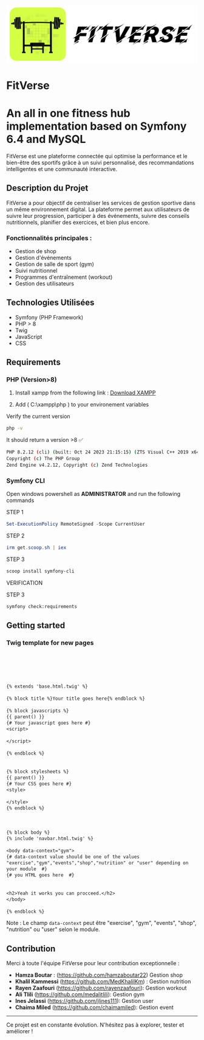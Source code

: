 
![](https://raw.githubusercontent.com/rayenzaafouri/blob-storage-repo/main/fitverse/fitverse-logo.png "Fitverse logo")


# FitVerse
# An all in one fitness hub implementation based on Symfony 6.4 and MySQL

FitVerse est une plateforme connectée qui optimise la performance et le bien-être des sportifs grâce à un suivi personnalisé, des recommandations intelligentes et une communauté interactive.

##  Description du Projet

FitVerse a pour objectif de centraliser les services de gestion sportive dans un même environnement digital. La plateforme permet aux utilisateurs de suivre leur progression, participer à des événements, suivre des conseils nutritionnels, planifier des exercices, et bien plus encore.

### Fonctionnalités principales :
- Gestion de shop
- Gestion d'événements
- Gestion de salle de sport (gym)
- Suivi nutritionnel
- Programmes d'entraînement (workout)
- Gestion des utilisateurs

##  Technologies Utilisées
- Symfony (PHP Framework)
- PHP > 8
- Twig
- JavaScript
- CSS


## Requirements

### PHP (Version>8)
1. Install xampp from the following link : 
[Download XAMPP](https://www.apachefriends.org/fr/download.html)

2. Add ( C:\xampp\php ) to your environement variables


Verify the current version

 ```bash
php -v
 ```


It should return a version >8 ✅

 ```bash
PHP 8.2.12 (cli) (built: Oct 24 2023 21:15:15) (ZTS Visual C++ 2019 x64)
Copyright (c) The PHP Group
Zend Engine v4.2.12, Copyright (c) Zend Technologies
 ```



### Symfony CLI

Open windows powershell as <b>ADMINISTRATOR</b> and run the following commands

STEP 1
 ```powershell
Set-ExecutionPolicy RemoteSigned -Scope CurrentUser
 ```


STEP 2
 ```powershell
irm get.scoop.sh | iex 
 ```


STEP 3
 ```bash
scoop install symfony-cli
 ```

VERIFICATION

STEP 3
 ```bash
symfony check:requirements
 ```




## Getting started 
### Twig template for new pages
 ```twig





{% extends 'base.html.twig' %}

{% block title %}Your title goes here{% endblock %}

{% block javascripts %}
{{ parent() }} 
{# Your javascript goes here #}
<script>
    
</script>

{% endblock %}


{% block stylesheets %}
{{ parent() }} 
{# Your CSS goes here #}
<style>

</style>
{% endblock %}



{% block body %}
{% include 'navbar.html.twig' %} 

<body data-context="gym">
{# data-context value should be one of the values "exercise","gym","events","shop","nutrition" or "user" depending on your module  #}
{# you HTML goes here  #}


<h2>Yeah it works you can procceed.</h2>
</body>

{% endblock %}
 ```
 Note : Le champ `data-context` peut être "exercise", "gym", "events", "shop", "nutrition" ou "user" selon le module.

##  Contribution

Merci à toute l'équipe FitVerse pour leur contribution exceptionnelle :
- **Hamza Boutar** : (https://github.com/hamzaboutar22) Gestion shop
- **Khalil Kammessi** (https://github.com/MedKhalilKm) : Gestion nutrition
- **Rayen Zaafouri** (https://github.com/rayenzaafouri): Gestion workout
- **Ali Tlili** (https://github.com/medalitlili): Gestion gym
- **Ines Jelassi** (https://github.com/jlines111): Gestion user
- **Chaima Miled** (https://github.com/chaimamiled): Gestion event

---

Ce projet est en constante évolution. N'hésitez pas à explorer, tester et améliorer !
